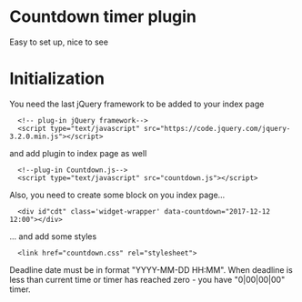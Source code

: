 # Countdown timer plugin

Easy to set up, nice to see


Initialization
====================
You need the last jQuery framework to be added to your index page

      <!-- plug-in jQuery framework-->
      <script type="text/javascript" src="https://code.jquery.com/jquery-3.2.0.min.js"></script>
and add plugin to index page as well

      <!--plug-in Countdown.js-->
      <script type="text/javascript" src="countdown.js"></script>
Also, you need to create some block on you index page...

      <div id"cdt" class='widget-wrapper' data-countdown="2017-12-12 12:00"></div>
... and add some styles

      <link href="countdown.css" rel="stylesheet">
Deadline date must be in format "YYYY-MM-DD HH:MM". When deadline is less than current time or timer has reached zero  - you have "0|00|00|00" timer.
